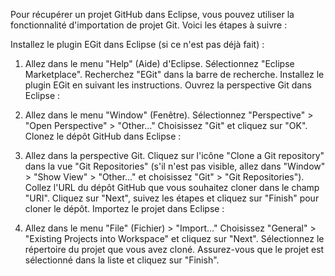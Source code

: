 Pour récupérer un projet GitHub dans Eclipse, vous pouvez utiliser la fonctionnalité d'importation de projet Git. Voici les étapes à suivre :

Installez le plugin EGit dans Eclipse (si ce n'est pas déjà fait) :

1) Allez dans le menu "Help" (Aide) d'Eclipse.
Sélectionnez "Eclipse Marketplace".
Recherchez "EGit" dans la barre de recherche.
Installez le plugin EGit en suivant les instructions.
Ouvrez la perspective Git dans Eclipse :

2) Allez dans le menu "Window" (Fenêtre).
Sélectionnez "Perspective" > "Open Perspective" > "Other..."
Choisissez "Git" et cliquez sur "OK".
Clonez le dépôt GitHub dans Eclipse :

3) Allez dans la perspective Git.
Cliquez sur l'icône "Clone a Git repository" dans la vue "Git Repositories" (s'il n'est pas visible, allez dans "Window" > "Show View" > "Other..." et choisissez "Git" > "Git Repositories").
Collez l'URL du dépôt GitHub que vous souhaitez cloner dans le champ "URI".
Cliquez sur "Next", suivez les étapes et cliquez sur "Finish" pour cloner le dépôt.
Importez le projet dans Eclipse :

4) Allez dans le menu "File" (Fichier) > "Import..."
Choisissez "General" > "Existing Projects into Workspace" et cliquez sur "Next".
Sélectionnez le répertoire du projet que vous avez cloné.
Assurez-vous que le projet est sélectionné dans la liste et cliquez sur "Finish".
